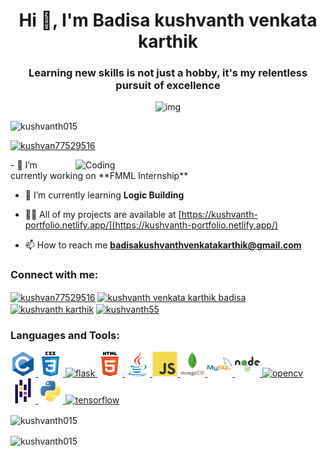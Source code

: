 <h1 align="center">Hi 👋, I'm Badisa kushvanth venkata karthik</h1>
<h3 align="center">Learning new skills is not just a hobby, it's my relentless pursuit of excellence</h3>
<div align="center"> <img alt="img" width="1000" height="400" src="https://github.com/Kushvanth015/Kushvanth_profile/blob/main/pic1.jpeg"> </div>
<p align="left"> <img src="https://komarev.com/ghpvc/?username=kushvanth015&label=Profile%20views&color=0e75b6&style=flat" alt="kushvanth015" /> </p>

<p align="left"> <a href="https://twitter.com/kushvan77529516" target="blank"><img src="https://img.shields.io/twitter/follow/kushvan77529516?logo=twitter&style=for-the-badge" alt="kushvan77529516" /></a> </p>
<img align="right" alt="Coding" width="400" src="https://github.com/Kushvanth015/Kushvanth_profile/blob/main/gif.gif">
- 🔭 I’m currently working on **FMML Internship**

- 🌱 I’m currently learning **Logic Building**

- 👨‍💻 All of my projects are available at [https://kushvanth-portfolio.netlify.app/](https://kushvanth-portfolio.netlify.app/)

- 📫 How to reach me **badisakushvanthvenkatakarthik@gmail.com**

<h3 align="left">Connect with me:</h3>
<p align="left">
<a href="https://twitter.com/kushvan77529516" target="blank"><img align="center" src="https://raw.githubusercontent.com/rahuldkjain/github-profile-readme-generator/master/src/images/icons/Social/twitter.svg" alt="kushvan77529516" height="30" width="40" /></a>
<a href="https://linkedin.com/in/kushvanth venkata karthik badisa" target="blank"><img align="center" src="https://raw.githubusercontent.com/rahuldkjain/github-profile-readme-generator/master/src/images/icons/Social/linked-in-alt.svg" alt="kushvanth venkata karthik badisa" height="30" width="40" /></a>
<a href="https://fb.com/kushvanth karthik" target="blank"><img align="center" src="https://raw.githubusercontent.com/rahuldkjain/github-profile-readme-generator/master/src/images/icons/Social/facebook.svg" alt="kushvanth karthik" height="30" width="40" /></a>
<a href="https://instagram.com/kushvanth55" target="blank"><img align="center" src="https://raw.githubusercontent.com/rahuldkjain/github-profile-readme-generator/master/src/images/icons/Social/instagram.svg" alt="kushvanth55" height="30" width="40" /></a>
</p>

<h3 align="left">Languages and Tools:</h3>
<p align="left"> <a href="https://www.cprogramming.com/" target="_blank" rel="noreferrer"> <img src="https://raw.githubusercontent.com/devicons/devicon/master/icons/c/c-original.svg" alt="c" width="40" height="40"/> </a> <a href="https://www.w3schools.com/css/" target="_blank" rel="noreferrer"> <img src="https://raw.githubusercontent.com/devicons/devicon/master/icons/css3/css3-original-wordmark.svg" alt="css3" width="40" height="40"/> </a> <a href="https://flask.palletsprojects.com/" target="_blank" rel="noreferrer"> <img src="https://www.vectorlogo.zone/logos/pocoo_flask/pocoo_flask-icon.svg" alt="flask" width="40" height="40"/> </a> <a href="https://www.w3.org/html/" target="_blank" rel="noreferrer"> <img src="https://raw.githubusercontent.com/devicons/devicon/master/icons/html5/html5-original-wordmark.svg" alt="html5" width="40" height="40"/> </a> <a href="https://www.java.com" target="_blank" rel="noreferrer"> <img src="https://raw.githubusercontent.com/devicons/devicon/master/icons/java/java-original.svg" alt="java" width="40" height="40"/> </a> <a href="https://developer.mozilla.org/en-US/docs/Web/JavaScript" target="_blank" rel="noreferrer"> <img src="https://raw.githubusercontent.com/devicons/devicon/master/icons/javascript/javascript-original.svg" alt="javascript" width="40" height="40"/> </a> <a href="https://www.mongodb.com/" target="_blank" rel="noreferrer"> <img src="https://raw.githubusercontent.com/devicons/devicon/master/icons/mongodb/mongodb-original-wordmark.svg" alt="mongodb" width="40" height="40"/> </a> <a href="https://www.mysql.com/" target="_blank" rel="noreferrer"> <img src="https://raw.githubusercontent.com/devicons/devicon/master/icons/mysql/mysql-original-wordmark.svg" alt="mysql" width="40" height="40"/> </a> <a href="https://nodejs.org" target="_blank" rel="noreferrer"> <img src="https://raw.githubusercontent.com/devicons/devicon/master/icons/nodejs/nodejs-original-wordmark.svg" alt="nodejs" width="40" height="40"/> </a> <a href="https://opencv.org/" target="_blank" rel="noreferrer"> <img src="https://www.vectorlogo.zone/logos/opencv/opencv-icon.svg" alt="opencv" width="40" height="40"/> </a> <a href="https://pandas.pydata.org/" target="_blank" rel="noreferrer"> <img src="https://raw.githubusercontent.com/devicons/devicon/2ae2a900d2f041da66e950e4d48052658d850630/icons/pandas/pandas-original.svg" alt="pandas" width="40" height="40"/> </a> <a href="https://www.python.org" target="_blank" rel="noreferrer"> <img src="https://raw.githubusercontent.com/devicons/devicon/master/icons/python/python-original.svg" alt="python" width="40" height="40"/> </a> <a href="https://www.tensorflow.org" target="_blank" rel="noreferrer"> <img src="https://www.vectorlogo.zone/logos/tensorflow/tensorflow-icon.svg" alt="tensorflow" width="40" height="40"/> </a> </p>

<p><img align="center" src="https://github-readme-stats.vercel.app/api/top-langs?username=kushvanth015&show_icons=true&locale=en&layout=compact" alt="kushvanth015" /></p>

<p><img align="center" src="https://github-readme-streak-stats.herokuapp.com/?user=kushvanth015&" alt="kushvanth015" /></p>
